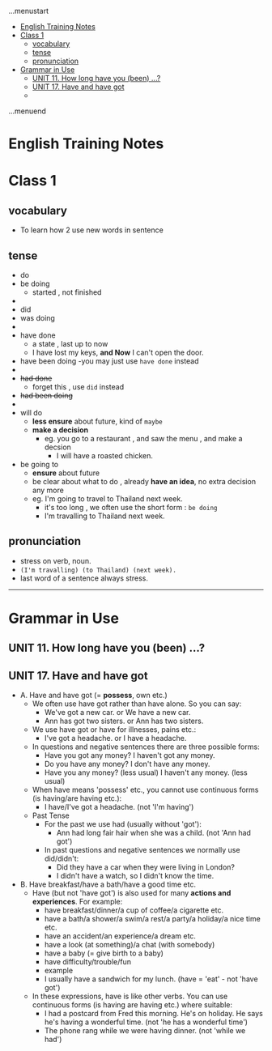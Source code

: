 ...menustart

- [English Training Notes](#39ca9f60877d5329f8821fd7af3e5a8c)
- [Class 1](#e43c4a6cb52ad623673f8e77a5b10104)
    - [vocabulary](#09f06963f502addfeab2a7c87f38802e)
    - [tense](#51da34ead8ca9d50a1216c0dfe4351b0)
    - [pronunciation](#3160ecdb9aec1c3aab204f9739eab7cc)
- [Grammar in Use](#ba36ad7d3412782aa9aed1108dc44608)
    - [UNIT 11. How long have you (been) ...?](#fd7a2ee603edcf3d29aa01b277a0a3e7)
    - [UNIT 17. Have and have got](#55f7e30227e952aa81b56078bb66edf1)
    - [](#d41d8cd98f00b204e9800998ecf8427e)

...menuend


<h2 id="39ca9f60877d5329f8821fd7af3e5a8c"></h2>


# English Training Notes

<h2 id="e43c4a6cb52ad623673f8e77a5b10104"></h2>


# Class 1

<h2 id="09f06963f502addfeab2a7c87f38802e"></h2>


## vocabulary

 - To learn how 2 use new words in sentence

<h2 id="51da34ead8ca9d50a1216c0dfe4351b0"></h2>


## tense

 - do
 - be doing 
    - started , not finished
 - 
 - did
 - was doing 
 - 
 - have done
    - a state , last up to now
    - I have lost my keys, **and Now** I can't open the door.
 - have been doing 
    -you may just use `have done` instead
 - 
 - ~~had done~~
    - forget this , use `did` instead
 - ~~had been doing~~
 - 
 - will do
    - **less ensure** about future, kind of `maybe`
    - **make a decision**
        - eg. you go to a restaurant , and saw the menu , and make a decsion
            - I will have a roasted chicken.
 - be going to
    - **ensure** about future
    - be clear about what to do , already **have an idea**, no extra decision any more
    - eg. I'm going to travel to Thailand next week.
        - it's too long , we often use the short form : `be doing`
        - I'm travalling to Thailand next week.
        
<h2 id="3160ecdb9aec1c3aab204f9739eab7cc"></h2>


## pronunciation 

 - stress on verb, noun.
 - `(I'm travalling) (to Thailand) (next week).`
 - last word of a sentence always stress.

--- 

<h2 id="ba36ad7d3412782aa9aed1108dc44608"></h2>


# Grammar in Use

<h2 id="fd7a2ee603edcf3d29aa01b277a0a3e7"></h2>


## UNIT 11. How long have you (been) ...?

<h2 id="55f7e30227e952aa81b56078bb66edf1"></h2>


## UNIT 17. Have and have got

 - A. Have and have got (= **possess**, own etc.)
    - We often use have got rather than have alone. So you can say:
        - We've got a new car. or We have a new car.
        - Ann has got two sisters. or Ann has two sisters.
    - We use have got or have for illnesses, pains etc.:
        - I've got a headache. or I have a headache.
    - In questions and negative sentences there are three possible forms:
        - Have you got any money? I haven't got any money.
        - Do you have any money? I don't have any money.
        - Have you any money? (less usual) I haven't any money. (less usual)
    - When have means 'possess' etc., you cannot use continuous forms (is having/are having etc.):
        - I have/I've got a headache. (not 'I'm having')
    - Past Tense
        - For the past we use had (usually without 'got'):
            - Ann had long fair hair when she was a child. (not 'Ann had got')
        - In past questions and negative sentences we normally use did/didn't:
            - Did they have a car when they were living in London?
            - I didn't have a watch, so I didn't know the time.
 - B. Have breakfast/have a bath/have a good time etc.
    - Have (but not 'have got') is also used for many **actions and experiences**. For example:
        - have breakfast/dinner/a cup of coffee/a cigarette etc.
        - have a bath/a shower/a swim/a rest/a party/a holiday/a nice time etc.
        - have an accident/an experience/a dream etc.
        - have a look (at something)/a chat (with somebody)
        - have a baby (= give birth to a baby)
        - have difficulty/trouble/fun
        - example
        - I usually have a sandwich for my lunch. (have = 'eat' - not 'have got')
    - In these expressions, have is like other verbs. You can use continuous forms (is having are having etc.) where suitable:
        - I had a postcard from Fred this morning. He's on holiday. He says he's having a wonderful time. (not 'he has a wonderful time')
        - The phone rang while we were having dinner. (not 'while we had')

<h2 id="d41d8cd98f00b204e9800998ecf8427e"></h2>


## 




